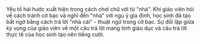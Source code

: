 Yếu tố hài hước xuất hiện trong cách chơi chữ với từ "nhà". Khi giáo viên hỏi về cách tránh cờ bạc và nghĩ đến "nhà" với ngụ ý gia đình, học sinh đã tạo bất ngờ bằng cách trả lời "nhà cái" - thuật ngữ trong cờ bạc. Sự đối lập giữa kỳ vọng của giáo viên về một câu trả lời mang tính giáo dục và câu trả lời thực tế của học sinh tạo nên tiếng cười.
